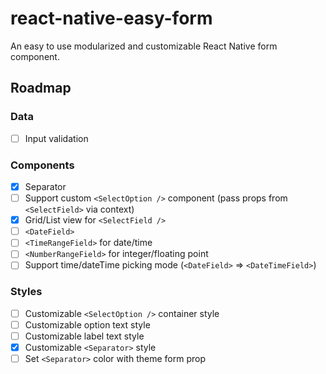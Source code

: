 # react-native-easy-form
An easy to use modularized and customizable React Native form component.

## Roadmap
### Data
- [ ] Input validation

### Components
- [x] Separator
- [ ] Support custom `<SelectOption />` component (pass props from `<SelectField>` via context)
- [x] Grid/List view for `<SelectField />`
- [ ] `<DateField>`
- [ ] `<TimeRangeField>` for date/time
- [ ] `<NumberRangeField>` for integer/floating point
- [ ] Support time/dateTime picking mode (`<DateField>` => `<DateTimeField>`)

### Styles
- [ ] Customizable `<SelectOption />` container style
- [ ] Customizable option text style
- [ ] Customizable label text style
- [x] Customizable `<Separator>` style
- [ ] Set `<Separator>` color with theme form prop
